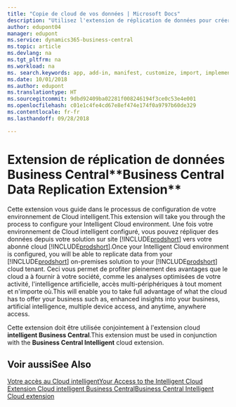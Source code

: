 ```yaml
---
title: "Copie de cloud de vos données | Microsoft Docs"
description: "Utilisez l'extension de réplication de données pour créer une copie cloud de vos données afin d'être connecté au Cloud intelligent."
author: edupont04
manager: edupont
ms.service: dynamics365-business-central
ms.topic: article
ms.devlang: na
ms.tgt_pltfrm: na
ms.workload: na
ms. search.keywords: app, add-in, manifest, customize, import, implement
ms.date: 10/01/2018
ms.author: edupont
ms.translationtype: HT
ms.sourcegitcommit: 9dbd92409ba02281f008246194f3ce0c53e4e001
ms.openlocfilehash: c01e1c4fe4cd67e8ef474e174f0a9797b60de329
ms.contentlocale: fr-fr
ms.lasthandoff: 09/28/2018

---
```


# <a name="business-central-data-replication-extension"></a><span data-ttu-id="59c67-103">Extension de réplication de données Business Central\*\*</span><span class="sxs-lookup"><span data-stu-id="59c67-103">Business Central Data Replication Extension\*\*</span></span>

<span data-ttu-id="59c67-104">Cette extension vous guide dans le processus de configuration de votre environnement de Cloud intelligent.</span><span class="sxs-lookup"><span data-stu-id="59c67-104">This extension will take you through the process to configure your Intelligent Cloud environment.</span></span>  <span data-ttu-id="59c67-105">Une fois votre environnement de Cloud intelligent configuré, vous pouvez répliquer des données depuis votre solution sur site [!INCLUDE[prodshort](includes/prodshort.md)] vers votre abonné cloud [!INCLUDE[prodshort](includes/prodshort.md)].</span><span class="sxs-lookup"><span data-stu-id="59c67-105">Once your Intelligent Cloud environment is configured, you will be able to replicate data from your [!INCLUDE[prodshort](includes/prodshort.md)] on-premises solution to your [!INCLUDE[prodshort](includes/prodshort.md)] cloud tenant.</span></span>  <span data-ttu-id="59c67-106">Ceci vous permet de profiter pleinement des avantages que le cloud a à fournir à votre société, comme les analyses optimisées de votre activité, l'intelligence artificielle, accès multi-périphériques à tout moment et n'importe où.</span><span class="sxs-lookup"><span data-stu-id="59c67-106">This will enable you to take full advantage of what the cloud has to offer your business such as, enhanced insights into your business, artificial intelligence, multiple device access, and anytime, anywhere access.</span></span>

<span data-ttu-id="59c67-107">Cette extension doit être utilisée conjointement à l'extension cloud **intelligent Business Central**.</span><span class="sxs-lookup"><span data-stu-id="59c67-107">This extension must be used in conjunction with the **Business Central Intelligent** cloud extension.</span></span>

## <a name="see-also"></a><span data-ttu-id="59c67-108">Voir aussi</span><span class="sxs-lookup"><span data-stu-id="59c67-108">See Also</span></span>

[<span data-ttu-id="59c67-109">Votre accès au Cloud intelligent</span><span class="sxs-lookup"><span data-stu-id="59c67-109">Your Access to the Intelligent Cloud</span></span>](about-intelligent-cloud.md)  
[<span data-ttu-id="59c67-110">Extension Cloud intelligent Business Central</span><span class="sxs-lookup"><span data-stu-id="59c67-110">Business Central Intelligent Cloud extension</span></span>](ui-extensions-intelligent-cloud.md)  

